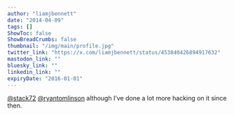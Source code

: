 ```yaml
---
author: "liamjbennett"
date: "2014-04-09"
tags: []
ShowToc: false
ShowBreadCrumbs: false
thumbnail: "/img/main/profile.jpg"
twitter_link: "https://x.com/liamjbennett/status/453840426894917632"
mastodon_link: ""
bluesky_link: ""
linkedin_link: ""
expiryDate: "2016-01-01"
---
```


[@stack72](https://x.com/stack72) [@ryantomlinson](https://x.com/ryantomlinson) although I’ve done a lot more hacking on it since then.


